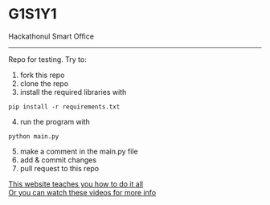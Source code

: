 # G1S1Y1
Hackathonul Smart Office
<hr>

Repo for testing.
Try to:
1) fork this repo
2) clone the repo 
3) install the required libraries with
```
pip install -r requirements.txt
```
4) run the program with
```
python main.py
```
5) make a comment in the main.py file
6) add & commit changes
7) pull request to this repo

[This website teaches you how to do it all](https://www.datacamp.com/tutorial/git-push-pull) <br>
[Or you can watch these videos for more info](https://www.youtube.com/watch?v=HVsySz-h9r4&list=PL-osiE80TeTuRUfjRe54Eea17-YfnOOAx)
